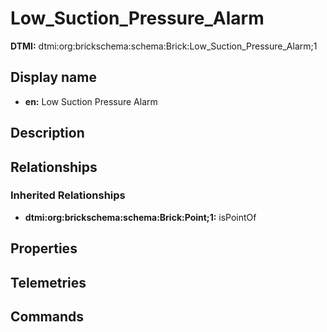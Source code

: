# Low_Suction_Pressure_Alarm
**DTMI:** dtmi:org:brickschema:schema:Brick:Low_Suction_Pressure_Alarm;1
## Display name
- **en:** Low Suction Pressure Alarm
## Description
## Relationships
### Inherited Relationships
* **dtmi:org:brickschema:schema:Brick:Point;1:** isPointOf
## Properties
## Telemetries
## Commands
